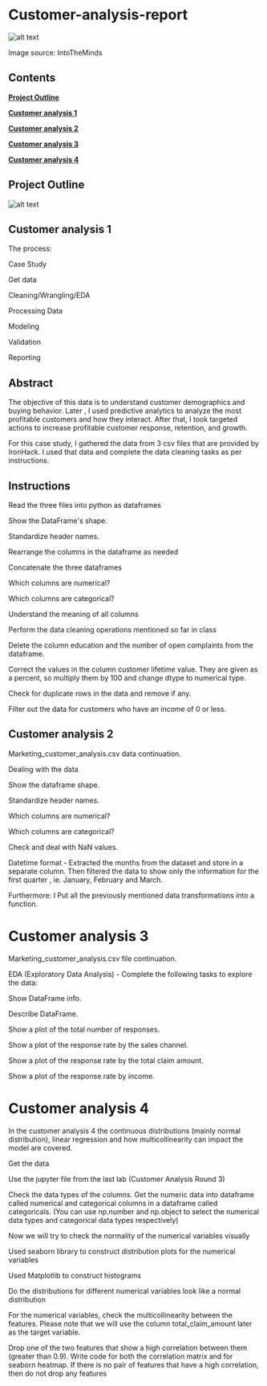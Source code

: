 # Customer-analysis-report

![alt text](https://github.com/petergeorge649/Customer-analysis-EDA/blob/main/png/analysis-customer-experience-france-belgium-europe-1.jpeg)

Image source: IntoTheMinds

## **Contents**
 
**[Project Outline](project-outline)**

**[Customer analysis 1](#customer-analysis-1)**

**[Customer analysis 2](#customer-analysis-2)**

**[Customer analysis 3](#customer-analysis-3)**

**[Customer analysis 4](#customer-analysis-4)**

## Project Outline

![alt text](https://github.com/petergeorge649/Customer-analysis-EDA/blob/main/png/work.png)

## Customer analysis 1

The process:

Case Study

Get data

Cleaning/Wrangling/EDA

Processing Data

Modeling

Validation

Reporting

## Abstract

The objective of this data is to understand customer demographics and buying behavior. Later , I used predictive analytics to analyze the most profitable customers and how they interact. After that, I took targeted actions to increase profitable customer response, retention, and growth.

For this case study, I gathered the data from 3 csv files that are provided by IronHack. I used that data and complete the data cleaning tasks as per instructions.

## Instructions

Read the three files into python as dataframes

Show the DataFrame's shape.

Standardize header names.

Rearrange the columns in the dataframe as needed

Concatenate the three dataframes

Which columns are numerical?

Which columns are categorical?

Understand the meaning of all columns

Perform the data cleaning operations mentioned so far in class

Delete the column education and the number of open complaints from the dataframe.

Correct the values in the column customer lifetime value. They are given as a percent, so multiply them by 100 and change dtype to numerical type.

Check for duplicate rows in the data and remove if any.

Filter out the data for customers who have an income of 0 or less.

## Customer analysis 2

Marketing_customer_analysis.csv data continuation.

Dealing with the data

Show the dataframe shape.

Standardize header names.

Which columns are numerical?

Which columns are categorical?

Check and deal with NaN values.

Datetime format - Extracted the months from the dataset and store in a separate column. Then filtered the data to show only the information for the first quarter , ie. January, February and March. 

Furthermore: I Put all the previously mentioned data transformations into a function.

# Customer analysis 3

Marketing_customer_analysis.csv file continuation.

EDA (Exploratory Data Analysis) - Complete the following tasks to explore the data:

Show DataFrame info.

Describe DataFrame.

Show a plot of the total number of responses.

Show a plot of the response rate by the sales channel.

Show a plot of the response rate by the total claim amount.

Show a plot of the response rate by income.

# Customer analysis 4

In the customer analysis 4 the continuous distributions (mainly normal distribution), linear regression and how multicollinearity can impact the model are covered. 

Get the data

Use the jupyter file from the last lab (Customer Analysis Round 3)

Check the data types of the columns. Get the numeric data into dataframe called numerical and categorical columns in a dataframe called categoricals. (You can use np.number and np.object to select the numerical data types and categorical data types respectively)

Now we will try to check the normality of the numerical variables visually

Used seaborn library to construct distribution plots for the numerical variables

Used Matplotlib to construct histograms

Do the distributions for different numerical variables look like a normal distribution

For the numerical variables, check the multicollinearity between the features. Please note that we will use the column total_claim_amount later as the target variable.

Drop one of the two features that show a high correlation between them (greater than 0.9). Write code for both the correlation matrix and for seaborn heatmap. If there is no pair of features that have a high correlation, then do not drop any features
